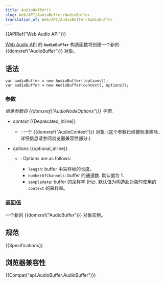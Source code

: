 ```yaml
---
title: AudioBuffer()
slug: Web/API/AudioBuffer/AudioBuffer
translation_of: Web/API/AudioBuffer/AudioBuffer
---
```

{{APIRef("Web Audio API")}}

[Web Audio API](/en-US/docs/Web/API/Web_Audio_API) 的 **`AudioBuffer`** 构造函数将创建一个新的 {{domxref("AudioBuffer")}} 对象。

## 语法

```plain
var audioBuffer = new AudioBuffer([options]);
var audioBuffer = new AudioBuffer(context[, options]);
```

### 参数

_继承参数自 {{domxref("AudioNodeOptions")}} 字典_.

- _context_ {{Deprecated_Inline}}
  - : 一个 {{domxref("AudioContext")}} 对象. (这个参数已经被标准移除， 详细信息请参阅浏览器兼容性部分.)
- _options_ {{optional_inline}}

  - : Options are as follows:

    - `length`: buffer 中采样帧的长度。
    - `numberOfChannels`: buffer 的通道数. 默认值为 1.
    - `sampleRate`: buffer 的采样率 (Hz). 默认值为构造此对象时使用的 `context` 的采样率。

### 返回值

一个新的 {{domxref("AudioBuffer")}} 对象实例。

## 规范

{{Specifications}}

## 浏览器兼容性

{{Compat("api.AudioBuffer.AudioBuffer")}}
